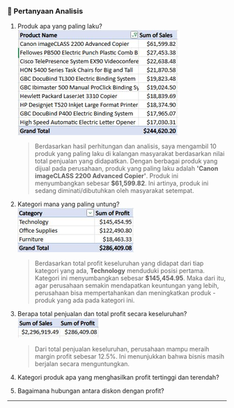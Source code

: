  ### 🎯 Pertanyaan Analisis
1. Produk apa yang paling laku?  
   ![Product Best Seller](https://github.com/RizkyaSalsabila/eda-data-superstore-sales/blob/main/image/pertanyaan1.JPG)
   > Berdasarkan hasil perhitungan dan analisis, saya mengambil 10 produk yang paling laku di kalangan masyarakat berdasarkan nilai total penjualan yang didapatkan. Dengan berbagai produk yang dijual pada perusahaan, produk yang paling laku adalah **'Canon imageCLASS 2200 Advanced Copier'**. Produk ini menyumbangkan sebesar **$61,599.82**. Ini artinya, produk ini sedang diminati/dibutuhkan oleh masyarakat setempat.
   
2. Kategori mana yang paling untung?  
    ![Profit Category](https://github.com/RizkyaSalsabila/eda-data-superstore-sales/blob/main/image/pertanyaan2.JPG)
   > Berdasarkan total profit keseluruhan yang didapat dari tiap kategori yang ada, **Technology** menduduki posisi pertama. Kategori ini menyumbangkan sebesar **$145,454.95**. Maka dari itu, agar perusahaan semakin mendapatkan keuntungan yang lebih, perusahaan bisa mempertahankan dan meningkatkan produk - produk yang ada pada kategori ini.
   
4. Berapa total penjualan dan total profit secara keseluruhan?  
   ![Sum Sales and Sum Profit](https://github.com/RizkyaSalsabila/eda-data-superstore-sales/blob/main/image/pertanyaan3.JPG)
   > Dari total penjualan keseluruhan, perusahaan mampu meraih margin profit sebesar 12.5%. Ini menunjukkan bahwa bisnis masih berjalan secara menguntungkan.
    
5. Kategori produk apa yang menghasilkan profit tertinggi dan terendah?
   
6. Bagaimana hubungan antara diskon dengan profit?

---
